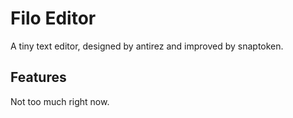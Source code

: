 # Filo Editor
A tiny text editor, designed by antirez and improved by snaptoken.

## Features
Not too much right now.
